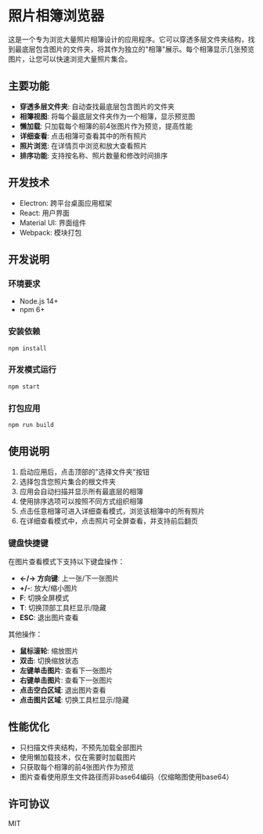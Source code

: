 # 照片相簿浏览器

这是一个专为浏览大量照片相簿设计的应用程序。它可以穿透多层文件夹结构，找到最底层包含图片的文件夹，将其作为独立的"相簿"展示。每个相簿显示几张预览图片，让您可以快速浏览大量照片集合。

## 主要功能

- **穿透多层文件夹**: 自动查找最底层包含图片的文件夹
- **相簿视图**: 将每个最底层文件夹作为一个相簿，显示预览图
- **懒加载**: 只加载每个相簿的前4张图片作为预览，提高性能
- **详细查看**: 点击相簿可查看其中的所有照片
- **照片浏览**: 在详情页中浏览和放大查看照片
- **排序功能**: 支持按名称、照片数量和修改时间排序

## 开发技术

- Electron: 跨平台桌面应用框架
- React: 用户界面
- Material UI: 界面组件
- Webpack: 模块打包

## 开发说明

### 环境要求

- Node.js 14+
- npm 6+

### 安装依赖

```bash
npm install
```

### 开发模式运行

```bash
npm start
```

### 打包应用

```bash
npm run build
```

## 使用说明

1. 启动应用后，点击顶部的"选择文件夹"按钮
2. 选择包含您照片集合的根文件夹
3. 应用会自动扫描并显示所有最底层的相簿
4. 使用排序选项可以按照不同方式组织相簿
5. 点击任意相簿可进入详细查看模式，浏览该相簿中的所有照片
6. 在详细查看模式中，点击照片可全屏查看，并支持前后翻页

### 键盘快捷键

在图片查看模式下支持以下键盘操作：
- **←/→ 方向键**: 上一张/下一张图片
- **+/-**: 放大/缩小图片
- **F**: 切换全屏模式
- **T**: 切换顶部工具栏显示/隐藏
- **ESC**: 退出图片查看

其他操作：
- **鼠标滚轮**: 缩放图片
- **双击**: 切换缩放状态
- **左键单击图片**: 查看下一张图片
- **右键单击图片**: 查看下一张图片
- **点击空白区域**: 退出图片查看
- **点击图片区域**: 切换工具栏显示/隐藏

## 性能优化

- 只扫描文件夹结构，不预先加载全部图片
- 使用懒加载技术，仅在需要时加载图片
- 只获取每个相簿的前4张图片作为预览
- 图片查看使用原生文件路径而非base64编码（仅缩略图使用base64）

## 许可协议

MIT 